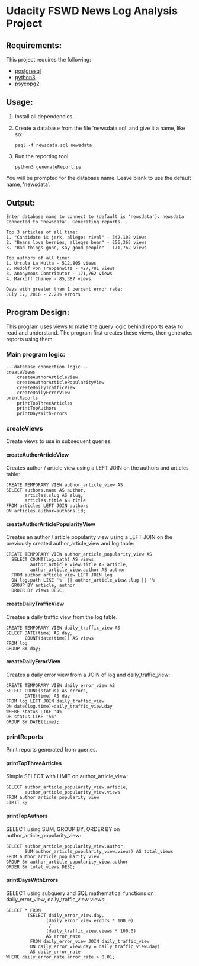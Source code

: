 # Udacity FSWD News Log Analysis Project

## Requirements:
This project requires the following:
* [postgresql](https://www.postgresql.org)
* [python3](https://www.python.org/download/releases/3.0)
* [psycopg2](http://initd.org/psycopg)

## Usage:

1) Install all dependencies.

2) Create a database from the file 'newsdata.sql' and give it a name, like so:

	```psql -f newsdata.sql newsdata```

3) Run the reporting tool

	```python3 generateReport.py```

You will be prompted for the database name. Leave blank to use the default name, 'newsdata'.

## Output:

```
Enter database name to connect to (default is 'newsdata'): newsdata
Connected to 'newsdata'. Generating reports...

Top 3 articles of all time:
1. "Candidate is jerk, alleges rival" - 342,102 views
2. "Bears love berries, alleges bear" - 256,365 views
3. "Bad things gone, say good people" - 171,762 views

Top authors of all time:
1. Ursula La Multa - 512,805 views
2. Rudolf von Treppenwitz - 427,781 views
3. Anonymous Contributor - 171,762 views
4. Markoff Chaney - 85,387 views

Days with greater than 1 percent error rate:
July 17, 2016 - 2.28% errors
```

## Program Design:
This program uses views to make the query logic behind reports easy to read and understand.
The program first creates these views, then generates reports using them.
### Main program logic:
```
...database connection logic...
createViews
    createAuthorArticleView
    createAuthorArticlePopularityView
    createDailyTrafficView
    createDailyErrorView
printReports
    printTopThreeArticles
    printTopAuthors
    printDaysWithErrors
```
### **createViews**
Create views to use in subsequent queries.
#### createAuthorArticleView
Creates author / article view using a LEFT JOIN on the authors and articles table:
```
CREATE TEMPORARY VIEW author_article_view AS
SELECT authors.name AS author,
       articles.slug AS slug,
       articles.title AS title
FROM articles LEFT JOIN authors
ON articles.author=authors.id;
```
#### createAuthorArticlePopularityView
Creates an author / article popularity view using a LEFT JOIN on the previously created author_article_view and log table:
```
CREATE TEMPORARY VIEW author_article_popularity_view AS
  SELECT COUNT(log.path) AS views,
         author_article_view.title AS article,
         author_article_view.author AS author
  FROM author_article_view LEFT JOIN log
  ON log.path LIKE '%' || author_article_view.slug || '%'
  GROUP BY article, author
  ORDER BY views DESC;
```
#### createDailyTrafficView
Creates a daily traffic view from the log table.
```
CREATE TEMPORARY VIEW daily_traffic_view AS
SELECT DATE(time) AS day,
       COUNT(date(time)) AS views
FROM log
GROUP BY day;
```
#### createDailyErrorView
Creates a daily error view from a JOIN of log and daily_traffic_view:
```
CREATE TEMPORARY VIEW daily_error_view AS
SELECT COUNT(status) AS errors,
       DATE(time) AS day
FROM log LEFT JOIN daily_traffic_view
ON date(log.time)=daily_traffic_view.day
WHERE status LIKE '4%'
OR status LIKE '5%'
GROUP BY DATE(time);
```

### **printReports**
Print reports generated from queries.
#### printTopThreeArticles
Simple SELECT with LIMIT on author_article_view:
```
SELECT author_article_popularity_view.article,
       author_article_popularity_view.views
FROM author_article_popularity_view
LIMIT 3;
```
#### printTopAuthors
SELECT using SUM, GROUP BY, ORDER BY on author_article_popularity_view:
```
SELECT author_article_popularity_view.author,
       SUM(author_article_popularity_view.views) AS total_views
FROM author_article_popularity_view
GROUP BY author_article_popularity_view.author
ORDER BY total_views DESC;
```
#### printDaysWithErrors
SELECT using subquery and SQL mathematical functions on daily_error_view, daily_traffic_view views:
```
SELECT * FROM
        (SELECT daily_error_view.day,
               (daily_error_view.errors * 100.0)
                /
               (daily_traffic_view.views * 100.0)
               AS error_rate
         FROM daily_error_view JOIN daily_traffic_view
         ON daily_error_view.day = daily_traffic_view.day)
         AS daily_error_rate
WHERE daily_error_rate.error_rate > 0.01;
```

